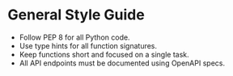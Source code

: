 # General Style Guide

- Follow PEP 8 for all Python code.
- Use type hints for all function signatures.
- Keep functions short and focused on a single task.
- All API endpoints must be documented using OpenAPI specs.